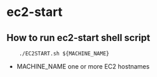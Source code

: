# ec2-start

## How to run ec2-start shell script
```
    ./EC2START.sh ${MACHINE_NAME}
```
- MACHINE_NAME one or more EC2 hostnames